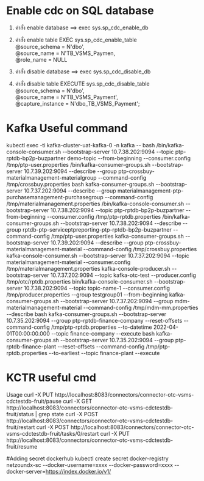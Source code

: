 # Enable cdc on SQL database
1. คำสั่ง enable database ==>  exec sys.sp_cdc_enable_db
2. คำสั่ง enable table
            EXEC sys.sp_cdc_enable_table  
            @source_schema = N'dbo',  
           @source_name   = N'TB_VSMS_Paymen,  
           @role_name     = NULL

3. คำสั่ง disable database ==> exec sys.sp_cdc_disable_db 
4. คำสั่ง disable table
EXECUTE sys.sp_cdc_disable_table   
    @source_schema = N'dbo',   
    @source_name = N'TB_VSMS_Payment',  
    @capture_instance = N'dbo_TB_VSMS_Payment'; 
    
# Kafka Useful command
kubectl exec -ti kafka-cluster-uat-kafka-0 -n kafka -- bash
/bin/kafka-console-consumer.sh --bootstrap-server 10.7.38.202:9094 --topic ptp-rptdb-bp2p-buzpartner demo-topic --from-beginning --consumer.config /tmp/ptp-user.properties
/bin/kafka-consumer-groups.sh --bootstrap-server 10.7.39.202:9094 --describe --group ptp-crossbuy-materialmanagement-materialgroup --command-config /tmp/crossbuy.properties
bash kafka-consumer-groups.sh --bootstrap-server 10.7.37.202:9094 --describe --group materialmanagement-ptp-purchasemanagement-purchasegroup --command-config /tmp/materialmanagement.properties
/bin/kafka-console-consumer.sh --bootstrap-server 10.7.38.202:9094 --topic ptp-rptdb-bp2p-buzpartner --from-beginning --consumer.config /tmp/ptp-rptdb.properties
/bin/kafka-consumer-groups.sh --bootstrap-server 10.7.38.202:9094 --describe --group rptdb-ptp-serviceptpreporting-ptp-rptdb-bp2p-buzpartner --command-config /tmp/ptp-user.properties
kafka-consumer-groups.sh --bootstrap-server 10.7.39.202:9094 --describe --group ptp-crossbuy-materialmanagement-material --command-config /tmp/crossbuy.properties
kafka-console-consumer.sh --bootstrap-server 10.7.37.202:9094 --topic materialmanagement-material --consumer.config /tmp/materialmanagement.properties
kafka-console-producer.sh --bootstrap-server 10.7.37.202:9094 --topic kafka-otc-test --producer.config /tmp/otc/rptdb.properties
bin/kafka-console-consumer.sh --bootstrap-server 10.7.38.202:9094 --topic topic-name-1 --consumer.config /tmp/producer.properties --group testgroup01 --from-beginning
kafka-consumer-groups.sh --bootstrap-server 10.7.37.202:9094 --group mdm-materialmanagement-material --command-config /tmp/mdm-mm.properties --describe
bash kafka-consumer-groups.sh --bootstrap-server 10.7.35.202:9094 --group ptp-rptdb-finance-company --reset-offsets --command-config /tmp/ptp-rptdb.properties --to-datetime 2022-04-01T00:00:00.000 --topic finance-company --execute
bash kafka-consumer-groups.sh --bootstrap-server 10.7.35.202:9094 --group ptp-rptdb-finance-plant --reset-offsets --command-config /tmp/ptp-rptdb.properties --to-earliest --topic finance-plant --execute

# KCTR useful cmd
Usage
curl -X PUT http://localhost:8083/connectors/connector-otc-vsms-cdctestdb-fruit/pause
curl -X GET http://localhost:8083/connectors/connector-otc-vsms-cdctestdb-fruit/status | grep state
curl -X POST http://localhost:8083/connectors/connector-otc-vsms-cdctestdb-fruit/restart
curl -X POST http://localhost:8083/connectors/connector-otc-vsms-cdctestdb-fruit/tasks/0/restart
curl -X PUT http://localhost:8083/connectors/connector-otc-vsms-cdctestdb-fruit/resume

#Adding secret dockerhub
kubectl create secret docker-registry netzoundx-sc --docker-username=xxxx --docker-password=xxxx --docker-server=https://index.docker.io/v1/

